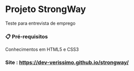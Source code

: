 # Projeto StrongWay

Teste para entrevista de emprego

### 📋 Pré-requisitos

Conhecimentos em HTML5 e CSS3

### Site : https://dev-verissimo.github.io/strongway/
